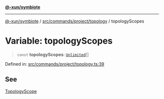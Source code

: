 [**@-xun/symbiote**](../../../../../README.md)

***

[@-xun/symbiote](../../../../../README.md) / [src/commands/project/topology](../README.md) / topologyScopes

# Variable: topologyScopes

> `const` **topologyScopes**: [`Unlimited`](../../../../configure/enumerations/UnlimitedGlobalScope.md#unlimited)[]

Defined in: [src/commands/project/topology.ts:39](https://github.com/Xunnamius/symbiote/blob/a1a1659a6aee8463244f5d57f0317787662deaf7/src/commands/project/topology.ts#L39)

## See

[TopologyScope](../../../../configure/enumerations/UnlimitedGlobalScope.md)
